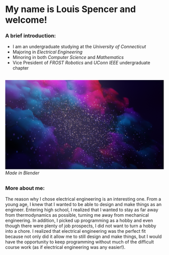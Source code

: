 # My name is Louis Spencer and welcome!

### A brief introduction:
- I am an undergraduate studying at the _University of Connecticut_
- Majoring in _Electrical Engineering_
- Minoring in both _Computer Science_ and _Mathematics_
- Vice President of _FROST Robotics_ and _UConn IEEE_ undergraduate chapter
##
![I taught myself to use Blender on the side](galaxyv3.png)
_Made in Blender_
##
### More about me:
The reason why I chose electrical engineering is an interesting one. From a young age, I knew that I wanted to be able to design and make things as an engineer. Entering high school,
I realized that I wanted to stay as far away from thermodynamics as possible, turning me away from mechanical engineering. In addition, I picked up programming as a hobby and even though there were plenty of job prospects, I did not want to turn a hobby into a chore. I realized that electrical engineering was the perfect fit because not only did it allow me to still design and make things, but
I would have the opportunity to keep programming without much of the difficult course work (as if electrical engineering was any easier!).
